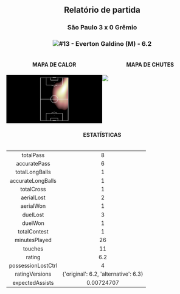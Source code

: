 <h2 style="text-align: center;">Relatório de partida</h3>

<h3 style="text-align: center;">São Paulo 3 x 0 Grêmio</h3>

<h3 style="text-align: center;"><img src="https://api.sofascore.com/api/v1/player/871162/image">#13 - Everton Galdino (M) - 6.2</h3>

<div style="text-align: left; display: grid; grid-template-columns: 1fr 1fr;">
  <div>
    <h4 style="text-align: center;">MAPA DE CALOR</h3>
    <img src=../players/heatmaps/11652579_871162.png>
</div>
  <div>
    <h4 style="text-align: center;">MAPA DE CHUTES</h3>
    <img src=../players/shotmaps/11652579_871162.png>
  </div>
</div>

<h4 style="text-align: center;">ESTATÍSTICAS</h3>
<div style="text-align: center; display: grid; grid-template-columns: 1fr;">
  <div>
    <table>
        <tr>
            <td>totalPass
            </td>
            <td>8
            </td>
        </tr><tr>
            <td>accuratePass
            </td>
            <td>6
            </td>
        </tr><tr>
            <td>totalLongBalls
            </td>
            <td>1
            </td>
        </tr><tr>
            <td>accurateLongBalls
            </td>
            <td>1
            </td>
        </tr><tr>
            <td>totalCross
            </td>
            <td>1
            </td>
        </tr><tr>
            <td>aerialLost
            </td>
            <td>2
            </td>
        </tr><tr>
            <td>aerialWon
            </td>
            <td>1
            </td>
        </tr><tr>
            <td>duelLost
            </td>
            <td>3
            </td>
        </tr><tr>
            <td>duelWon
            </td>
            <td>1
            </td>
        </tr><tr>
            <td>totalContest
            </td>
            <td>1
            </td>
        </tr><tr>
            <td>minutesPlayed
            </td>
            <td>26
            </td>
        </tr><tr>
            <td>touches
            </td>
            <td>11
            </td>
        </tr><tr>
            <td>rating
            </td>
            <td>6.2
            </td>
        </tr><tr>
            <td>possessionLostCtrl
            </td>
            <td>4
            </td>
        </tr><tr>
            <td>ratingVersions
            </td>
            <td>{'original': 6.2, 'alternative': 6.3}
            </td>
        </tr><tr>
            <td>expectedAssists
            </td>
            <td>0.00724707
            </td>
        </tr>
        </table>
</div>